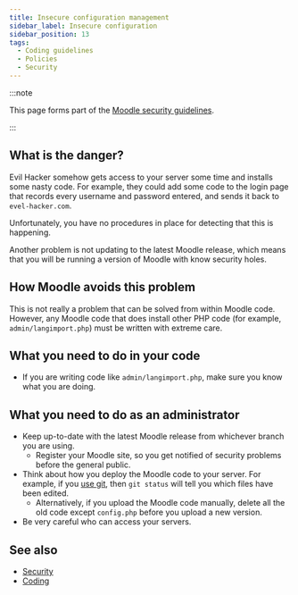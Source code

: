 ```yaml
---
title: Insecure configuration management
sidebar_label: Insecure configuration
sidebar_position: 13
tags:
  - Coding guidelines
  - Policies
  - Security
---
```


:::note

This page forms part of the [Moodle security guidelines](../security).

:::

## What is the danger?

Evil Hacker somehow gets access to your server some time and installs some nasty code. For example, they could add some code to the login page that records every username and password entered, and sends it back to `evel-hacker.com`.

Unfortunately, you have no procedures in place for detecting that this is happening.

Another problem is not updating to the latest Moodle release, which means that you will be running a version of Moodle with know security holes.

## How Moodle avoids this problem

This is not really a problem that can be solved from within Moodle code. However, any Moodle code that does install other PHP code (for example, `admin/langimport.php`) must be written with extreme care.

## What you need to do in your code

- If you are writing code like `admin/langimport.php`, make sure you know what you are doing.

## What you need to do as an administrator

- Keep up-to-date with the latest Moodle release from whichever branch you are using.
  - Register your Moodle site, so you get notified of security problems before the general public.
- Think about how you deploy the Moodle code to your server. For example, if you [use git](https://docs.moodle.org//en/Git_for_Administrators), then `git status` will tell you which files have been edited.
  - Alternatively, if you upload the Moodle code manually, delete all the old code except `config.php` before you upload a new version.
- Be very careful who can access your servers.

## See also

- [Security](../security)
- [Coding](/general/development/policies)

